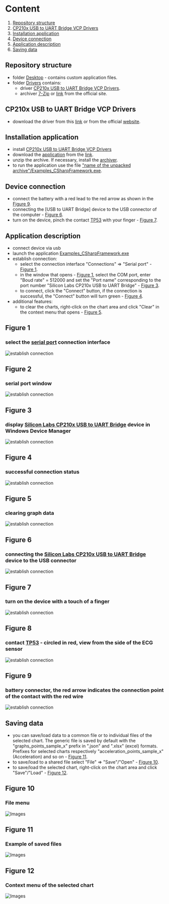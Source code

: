 # Сontent
1. [Repository structure](#repository-structure)
1. [CP210x USB to UART Bridge VCP Drivers](#cp210x-usb-to-uart-bridge-vcp-drivers)
2. [Installation application](#installation-application)
3. [Device connection](#device-connection)
4. [Application description](#application-description)
5. [Saving data](#saving-data)

## Repository structure
- folder [Desktop](/Desktop) - contains custom application files.
- folder [Drivers](/Drivers) contains:
    - driver [CP210x USB to UART Bridge VCP Drivers](#cp210x-usb-to-uart-bridge-vcp-drivers).
    - archiver [7-Zip](https://downgit.github.io/#/home?url=https://github.com/xSouln/UI_Example/tree/main/Drivers/7z2200-x64.exe) or [link](https://www.7-zip.org/) from the official site.

## CP210x USB to UART Bridge VCP Drivers
- download the driver from this [link](https://downgit.github.io/#/home?url=https://github.com/xSouln/UI_Example/tree/main/Drivers/CP210x_Windows_Drivers.zip) or from the official [website](https://www.silabs.com/developers/usb-to-uart-bridge-vcp-drivers).

## Installation application
- install [CP210x USB to UART Bridge VCP Drivers](#cp210x-usb-to-uart-bridge-vcp-drivers)
- download the [application](/Desktop) from the [link](https://downgit.github.io/#/home?url=https://github.com/xSouln/UI_Example/tree/main/Desktop).
- unzip the archive. If necessary, install the [archiver](https://www.7-zip.org/).
- to run the application use the file ["name of the unpacked archive"/Examples_CSharpFramework.exe]().

## Device connection
- connect the battery with a red lead to the red arrow as shown in the [Figure 9](#figure-9).
- connecting the [USB to UART Bridge] device to the USB connector of the computer - [Figure 6](#figure-6).
- turn on the device, pinch the contact [TP53](#figure-8) with your finger - [Figure 7](#figure-7).

## Application description
- connect device via usb
- launch the application [Examples_CSharpFramework.exe]()
- establish connection:
    - select the connection interface "Connections" => "Serial port" - [Figure 1](#figure-1).
    - in the window that opens - [Figure 1](#figure-2), select the COM port, enter "Boud rate" = 512000 and set the "Port name" corresponding to the port number "Silicon Labs CP210x USB to UART Bridge" - [Figure 3](#figure-3).
    - to connect, click the "Connect" button, if the connection is successful, the "Connect" button will turn green - [Figure 4](#figure-4).
- additional features:
    - to clear the charts, right-click on the chart area and click "Clear" in the context menu that opens - [Figure 5](#figure-5). 

## Figure 1
### select the [serial port]() connection interface
![establish connection](/Images/Screenshot_1.png)

## Figure 2
### serial port window
![establish connection](/Images/Screenshot_2.png)

## Figure 3
### display [Silicon Labs CP210x USB to UART Bridge]() device in Windows Device Manager
![establish connection](/Images/Screenshot_3.png)

## Figure 4
### successful connection status
![establish connection](/Images/Screenshot_4.png)

## Figure 5
### clearing graph data
![establish connection](/Images/Screenshot_5.png)

## Figure 6
### connecting the [Silicon Labs CP210x USB to UART Bridge]() device to the USB connector
![establish connection](/Images/photo_1.jpeg)

## Figure 7
### turn on the device with a touch of a finger
![establish connection](/Images/photo_2.jpeg)

## Figure 8
### contact [TP53]() - circled in red, view from the side of the ECG sensor
![establish connection](/Images/Screenshot_6.png)

## Figure 9
### battery connector, the red arrow indicates the connection point of the contact with the red wire
![establish connection](/Images/photo_3.jpeg)

## Saving data
- you can save/load data to a common file or to individual files of the selected chart. The generic file is saved by default with the "graphs_points_sample_x" prefix in ".json" and ".xlsx" (excel) formats. Prefixes for selected charts respectively "acceleration_points_sample_x"(Acceleration) and so on - [Figure 11](#figure-11).
- to save/load to a shared file select "File" => "Save"/"Open" - [Figure 10](#figure-10).
- to save/load the selected chart, right-click on the chart area and click "Save"/"Load" - [Figure 12](#figure-12).

## Figure 10
### File menu
![Images](/Images/Screenshot_8.png)

## Figure 11
### Example of saved files
![Images](/Images/Screenshot_9.png)

## Figure 12
### Context menu of the selected chart
![Images](/Images/Screenshot_7.png)
